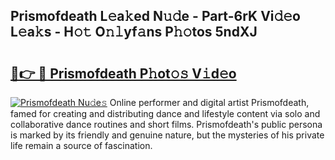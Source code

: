 ## Prismofdeath L𝚎a𝚔ed N𝚞𝚍e - Part-6rK Vi𝚍𝚎o L𝚎a𝚔s - H𝚘𝚝 O𝚗𝚕yf𝚊ns P𝚑𝚘tos 5ndXJ

# <h2><a href="http://kf650ue.oniu.top/?m=Prismofdeath">🔗👉 🔴 Prismofdeath P𝚑ot𝚘𝚜 V𝚒d𝚎o</a></h2>

[![Prismofdeath Nu𝚍e𝚜](https://i.imgur.com/0qMVB7G.gif)](http://kf650ue.oniu.top/?m=Prismofdeath)
Online performer and digital artist Prismofdeath, famed for creating and distributing dance and lifestyle content via solo and collaborative dance routines and short films. Prismofdeath's public persona is marked by its friendly and genuine nature, but the mysteries of his private life remain a source of fascination.  
